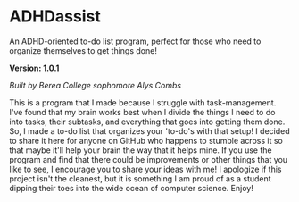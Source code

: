 # ADHDassist
An ADHD-oriented to-do list program, perfect for those who need to organize themselves to get things done!

**Version: 1.0.1**

*Built by Berea College sophomore Alys Combs*

This is a program that I made because I struggle with task-management. I've found that my brain works best when I divide the things I need to do into tasks,
their subtasks, and everything that goes into getting them done. So, I made a to-do list that organizes your 'to-do's with that setup! I decided to share it
here for anyone on GitHub who happens to stumble across it so that maybe it'll help your brain the way that it helps mine. If you use the program and find
that there could be improvements or other things that you like to see, I encourage you to share your ideas with me! I apologize if this project isn't the
cleanest, but it is something I am proud of as a student dipping their toes into the wide ocean of computer science. Enjoy!
